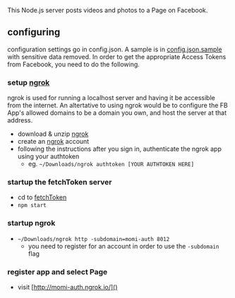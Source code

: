 This Node.js server posts videos and photos to a Page on Facebook.

## configuring

configuration settings go in config.json. 
A sample is in [config.json.sample]() with sensitive data removed.
In order to get the appropriate Access Tokens from Facebook, 
you need to do the following.

### setup [ngrok](https://ngrok.com/)

ngrok is used for running a localhost server 
and having it be accessible from the internet. An altertative to using ngrok
would be to configure the FB App's allowed domains to be a domain you own,
and host the server at that address.

* download & unzip [ngrok](https://ngrok.com/download)
* create an [ngrok](https://ngrok.com/) account
* following the instructions after you sign in, authenticate the ngrok app using your authtoken
    - eg. `~/Downloads/ngrok authtoken [YOUR AUTHTOKEN HERE]`

### startup the fetchToken server

* cd to [fetchToken]()
* `npm start`

### startup ngrok

* `~/Downloads/ngrok http -subdomain=momi-auth 8012`
    - you need to register for an account in order to use the `-subdomain` flag

### register app and select Page

* visit [http://momi-auth.ngrok.io/]()
